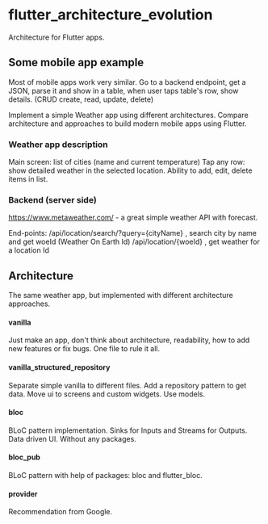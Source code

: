 # flutter_architecture_evolution
Architecture for Flutter apps.

## Some mobile app example
Most of mobile apps work very similar.
Go to a backend endpoint, get a JSON, parse it and show in a table, when user taps table's row, show details.
(CRUD create, read, update, delete)

Implement a simple Weather app using different architectures.
Compare architecture and approaches to build modern mobile apps using Flutter.

### Weather app description
Main screen: list of cities (name and current temperature)
Tap any row: show detailed weather in the selected location.
Ability to add, edit, delete items in list.

### Backend (server side)
https://www.metaweather.com/ - a great simple weather API with forecast.

End-points:
/api/location/search/?query={cityName} , search city by name and get woeId (Weather On Earth Id)
/api/location/{woeId} , get weather for a location Id

## Architecture
The same weather app, but implemented with different architecture approaches.

#### vanilla
Just make an app, don't think about architecture, readability, how to add new features or fix bugs. One file to rule it all.

#### vanilla_structured_repository
Separate simple vanilla to different files. 
Add a repository pattern to get data.
Move ui to screens and custom widgets.
Use models.

#### bloc
BLoC pattern implementation. Sinks for Inputs and Streams for Outputs. Data driven UI. Without any packages.

#### bloc_pub
BLoC pattern with help of packages: bloc and flutter_bloc.

#### provider
Recommendation from Google.
